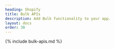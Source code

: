 ```yaml
---
heading: Shopify
title: Bulk APIs
description: Add Bulk functionality to your app.
layout: docs
order: 30
---
```


{% include bulk-apis.md %}
